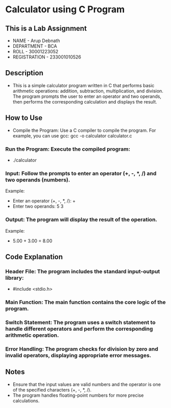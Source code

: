# Calculator using C Program

## This is a Lab Assignment
- NAME - Arup Debnath
- DEPARTMENT - BCA
- ROLL - 30001223052
- REGISTRATION - 233001010526

## Description
- This is a simple calculator program written in C that performs basic arithmetic operations: addition, subtraction, multiplication, and division. The program prompts the user to enter an operator and two operands, then performs the corresponding calculation and displays the result.

## How to Use
- Compile the Program: Use a C compiler to compile the program. For example, you can use gcc:
gcc -o calculator calculator.c

### Run the Program: Execute the compiled program:
- ./calculator

### Input: Follow the prompts to enter an operator (+, -, *, /) and two operands (numbers).
Example:
- Enter an operator (+, -, *, /): +
- Enter two operands: 5 3

### Output: The program will display the result of the operation.
Example:
- 5.00 + 3.00 = 8.00

## Code Explanation
### Header File: The program includes the standard input-output library:
- #include <stdio.h>

### Main Function: The main function contains the core logic of the program.

### Switch Statement: The program uses a switch statement to handle different operators and perform the corresponding arithmetic operation.

### Error Handling: The program checks for division by zero and invalid operators, displaying appropriate error messages.

## Notes
- Ensure that the input values are valid numbers and the operator is one of the specified characters (+, -, *, /).
- The program handles floating-point numbers for more precise calculations.

